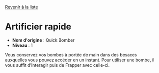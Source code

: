 [Revenir à la liste](list.md)

# Artificier rapide

 * **Nom d'origine** : Quick Bomber
 * **Niveau** : 1


<p>Vous conservez vos bombes à portée de main dans des besaces auxquelles vous pouvez accéder en un instant. Pour utiliser une bombe, il vous suffit d’Interagir puis de Frapper avec celle-ci.</p>